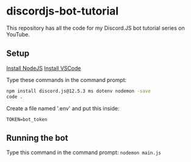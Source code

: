 # discordjs-bot-tutorial

This repository has all the code for my Discord.JS bot tutorial series on YouTube.

## Setup

[Install NodeJS](https://nodejs.org/)
[Install VSCode](https://code.visualstudio.com/)

Type these commands in the command prompt:

```bat
npm install discord.js@12.5.3 ms dotenv nodemon -save
code .
```

Create a file named '.env' and put this inside:

`TOKEN=bot_token`

## Running the bot

Type this command in the command prompt: `nodemon main.js`

